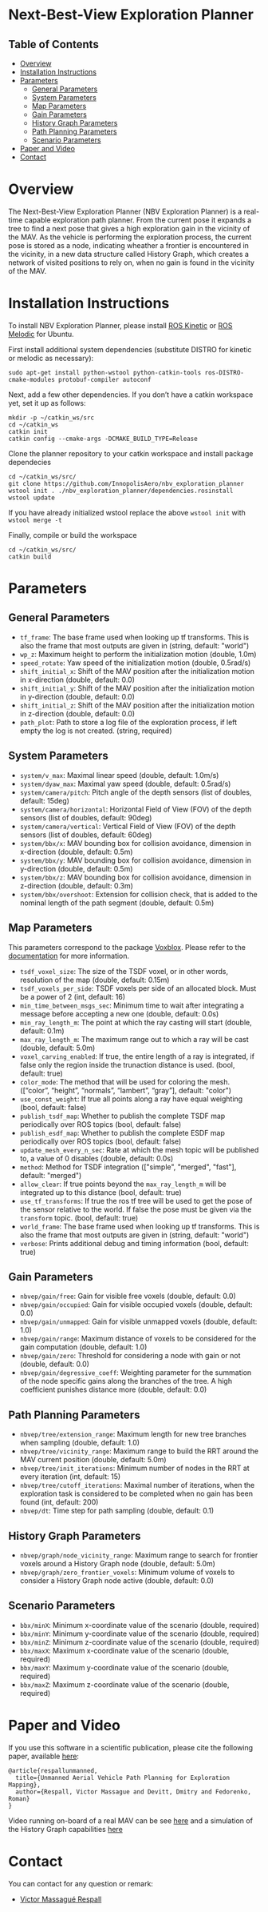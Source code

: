 # Next-Best-View Exploration Planner

## Table of Contents
* [Overview](#overview)
* [Installation Instructions](#installation-instructions)
* [Parameters](#parameters)
  * [General Parameters](#general-parameters)
  * [System Parameters](#system-parameters)
  * [Map Parameters](#map-parameters)
  * [Gain Parameters](gain-parameters)
  * [History Graph Parameters](history-graph-parameters)
  * [Path Planning Parameters](path-planning-parameters)
  * [Scenario Parameters](scenario-parameters)
* [Paper and Video](#paper-and-video)
* [Contact](#contact)

# Overview

The Next-Best-View Exploration Planner (NBV Exploration Planner) is a real-time capable exploration path planner. 
From the current pose it expands a tree to find a next pose that gives a high exploration gain in the vicinity of the MAV.
As the vehicle is performing the exploration process, the current pose is stored as a node, indicating wheather a frontier is encountered in the vicinity, 
in a new data structure called History Graph, which creates a network of visited positions to rely on, when no gain is found in the vicinity of the MAV.

# Installation Instructions
To install NBV Exploration Planner, please install [ROS Kinetic](http://wiki.ros.org/kinetic/Installation/Ubuntu/) or [ROS Melodic](http://wiki.ros.org/melodic/Installation/Ubuntu/) for Ubuntu.

First install additional system dependencies (substitute DISTRO for kinetic or melodic as necessary):

```
sudo apt-get install python-wstool python-catkin-tools ros-DISTRO-cmake-modules protobuf-compiler autoconf
```

Next, add a few other dependencies. If you don’t have a catkin workspace yet, set it up as follows:

```
mkdir -p ~/catkin_ws/src
cd ~/catkin_ws
catkin init
catkin config --cmake-args -DCMAKE_BUILD_TYPE=Release
```

Clone the planner repository to your catkin workspace and install package dependecies

```
cd ~/catkin_ws/src/
git clone https://github.com/InnopolisAero/nbv_exploration_planner
wstool init . ./nbv_exploration_planner/dependencies.rosinstall
wstool update
```

If you have already initialized wstool replace the above `wstool init` with `wstool merge -t`

Finally, compile or build the workspace
```
cd ~/catkin_ws/src/
catkin build
```

# Parameters

## General Parameters
* `tf_frame`: The base frame used when looking up tf transforms. This is also the frame that most outputs are given in (string, default: "world")
* `wp_z`: Maximum height to perform the initialization motion (double, 1.0m)
* `speed_rotate`: Yaw speed of the initialization motion (double, 0.5rad/s)
* `shift_initial_x`: Shift of the MAV position after the initialization motion in x-direction (double, default: 0.0)
* `shift_initial_y`: Shift of the MAV position after the initialization motion in y-direction (double, default: 0.0)
* `shift_initial_z`: Shift of the MAV position after the initialization motion in z-direction (double, default: 0.0)
* `path_plot`: Path to store a log file of the exploration process, if left empty the log is not created. (string, required)

## System Parameters
* `system/v_max`: Maximal linear speed (double, default: 1.0m/s)
* `system/dyaw_max`: Maximal yaw speed (double, default: 0.5rad/s)
* `system/camera/pitch`: Pitch angle of the depth sensors (list of doubles, default: 15deg)
* `system/camera/horizontal`: Horizontal Field of View (FOV) of the depth sensors (list of doubles, default: 90deg)
* `system/camera/vertical`: Vertical Field of View (FOV) of the depth sensors (list of doubles, default: 60deg)
* `system/bbx/x`: MAV bounding box for collision avoidance, dimension in x-direction (double, default: 0.5m)
* `system/bbx/y`: MAV bounding box for collision avoidance, dimension in y-direction (double, default: 0.5m)
* `system/bbx/z`: MAV bounding box for collision avoidance, dimension in z-direction (double, default: 0.3m)
* `system/bbx/overshoot`: Extension for collision check, that is added to the nominal length of the path segment (double, default: 0.5m)

## Map Parameters
This parameters correspond to the package [Voxblox](https://github.com/ethz-asl/voxblox). 
Please refer to the [documentation](https://voxblox.readthedocs.io/en/latest/pages/The-Voxblox-Node.html#) for more information.

* `tsdf_voxel_size`: The size of the TSDF voxel, or in other words, resolution of the map (double, default: 0.15m)
* `tsdf_voxels_per_side`: TSDF voxels per side of an allocated block. Must be a power of 2 (int, default: 16) 
* `min_time_between_msgs_sec`: Minimum time to wait after integrating a message before accepting a new one (double, default: 0.0s)
* `min_ray_length_m`: The point at which the ray casting will start (double, default: 0.1m)
* `max_ray_length_m`: The maximum range out to which a ray will be cast (double, default: 5.0m)
* `voxel_carving_enabled`: If true, the entire length of a ray is integrated, if false only the region inside the trunaction distance is used. (bool, default: true)
* `color_mode`: The method that will be used for coloring the mesh. ([“color”, “height”, “normals”, “lambert”, “gray”], default: "color")
* `use_const_weight`: If true all points along a ray have equal weighting (bool, default: false)
* `publish_tsdf_map`: Whether to publish the complete TSDF map periodically over ROS topics (bool, default: false)
* `publish_esdf_map`: Whether to publish the complete ESDF map periodically over ROS topics (bool, default: false)
* `update_mesh_every_n_sec`: Rate at which the mesh topic will be published to, a value of 0 disables (double, default: 0.0s)
* `method`: Method for TSDF integration (["simple", "merged", "fast"], default: "merged")
* `allow_clear`: If true points beyond the `max_ray_length_m` will be integrated up to this distance (bool, default: true)
* `use_tf_transforms`: If true the ros tf tree will be used to get the pose of the sensor relative to the world. 
If false the pose must be given via the `transform` topic. (bool, default: true)
* `world_frame`: The base frame used when looking up tf transforms. This is also the frame that most outputs are given in (string, default: "world")
* `verbose`: Prints additional debug and timing information (bool, default: true)


## Gain Parameters
* `nbvep/gain/free`: Gain for visible free voxels (double, default: 0.0)
* `nbvep/gain/occupied`: Gain for visible occupied voxels (double, default: 0.0)
* `nbvep/gain/unmapped`: Gain for visible unmapped voxels (double, default: 1.0)
* `nbvep/gain/range`: Maximum distance of voxels to be considered for the gain computation (double, default: 1.0) 
* `nbvep/gain/zero`: Threshold for considering a node with gain or not (double, default: 0.0)
* `nbvep/gain/degressive_coeff`: Weighting parameter for the summation of the node specific gains along the branches of the tree. A high coefficient punishes distance more (double, default: 0.0)

## Path Planning Parameters
* `nbvep/tree/extension_range`: Maximum length for new tree branches when sampling (double, default: 1.0)
* `nbvep/tree/vicinity_range`: Maximum range to build the RRT around the MAV current position (double, default: 5.0m)
* `nbvep/tree/init_iterations`: Minimum number of nodes in the RRT at every iteration (int, default: 15)
* `nbvep/tree/cutoff_iterations`: Maximal number of iterations, when the exploration task is considered to be completed when no gain has been found (int, default: 200)
* `nbvep/dt`: Time step for path sampling (double, default: 0.1)

## History Graph Parameters
* `nbvep/graph/node_vicinity_range`: Maximum range to search for frontier voxels around a History Graph node (double, default: 5.0m) 
* `nbvep/graph/zero_frontier_voxels`: Minimum volume of voxels to consider a History Graph node active (double, default: 0.0)

## Scenario Parameters
* `bbx/minX`: Minimum x-coordinate value of the scenario (double, required)
* `bbx/minY`: Minimum y-coordinate value of the scenario (double, required)
* `bbx/minZ`: Minimum z-coordinate value of the scenario (double, required)
* `bbx/maxX`: Maximum x-coordinate value of the scenario (double, required)
* `bbx/maxY`: Maximum y-coordinate value of the scenario (double, required)
* `bbx/maxZ`: Maximum z-coordinate value of the scenario (double, required)

# Paper and Video
If you use this software in a scientific publication, please cite the following paper, available [here](https://www.researchgate.net/publication/339447464_Unmanned_Aerial_Vehicle_Path_Planning_for_Exploration_Mapping):

```
@article{respallunmanned,
  title={Unmanned Aerial Vehicle Path Planning for Exploration Mapping},
  author={Respall, Victor Massague and Devitt, Dmitry and Fedorenko, Roman}
}
```

Video running on-board of a real MAV can be see [here](https://youtu.be/o1RbLLVwFTA) and a simulation of the History Graph capabilities [here](https://www.youtube.com/watch?v=V9ppuyBhTFU) 

# Contact

You can contact for any question or remark:
* [Victor Massagué Respall](mailto:v.respall@innopolis.ru)
